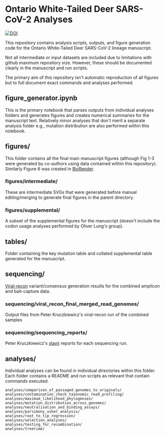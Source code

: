# Ontario White-Tailed Deer SARS-CoV-2 Analyses

[![DOI](https://zenodo.org/badge/474818523.svg)](https://zenodo.org/badge/latestdoi/474818523)

This repository contains analysis scripts, outputs, and figure generation code
for the Ontario White-Tailed Deer SARS-CoV-2 lineage manuscript.

Not all intermediate or input datasets are included due to limitations with
github maximum repository size. However, these should be documented clearly in 
the manuscript and run scripts.  

The primary aim of this repository isn't automatic reproduction of all figures but to full document exact commands and analyses performed.

## figure\_generator.ipynb
This is the primary notebook that parses outputs from individual analyses folders and generates figures and creates numerical summaries for the manuscript text. 
Relatively minor analyses that don't merit a separate analysis folder e.g., mutation distribution are also performed within this notebook.

## figures/
This folder contains all the final main manuscript figures (although Fig 1-3 were generated by co-authors using data contained within this repository). Similarly Figure 6 was created in [BioRender](https://biorender.com/).

### figures/intermediate/
These are intermediate SVGs that were generated before manual editing/merging to generate final figures in the parent directory. 

### figures/supplemental/
A subset of the supplemental figures for the manuscript (doesn't include the codon usage analyses performed by Oliver Lung's group).

## tables/
Folder containing the key mutation table and collated supplemental table generated for the manuscript.

## sequencing/
[Viral-recon](https://github.com/nf-core/viral-recon) variant/consensus generation results for the combined amplicon and bait-capture data.

### sequencing/viral\_recon\_final\_merged\_read\_genomes/
Output files from Peter Kruczkiewicz's viral-recon run of the combined samples

### sequencing/sequencing\_reports/
Peter Kruczkiewicz's [xlavir](https://github.com/CFIA-NCFAD/xlavir) reports for each sequencing run.

## analyses/
Individual analyses can be found in individual directories within this folder.
Each folder contains a README and run scripts as relevant that contain commands executed.

    analyses/comparison_of_passaged_genomes_to_originals/
    analyses/contamination_check_taxonomic_read_profiling/
    analyses/maximum_likelihood_phylogenies/
    analyses/mutation_distribution_across_genomes/
    analyses/neutralisation_and_binding_assays/
    analyses/parsimony_usher_analysis/
    analyses/root_to_tip_regression/
    analyses/selection_analyses/
    analyses/testing_for_recombination/
    analyses/treetime/
